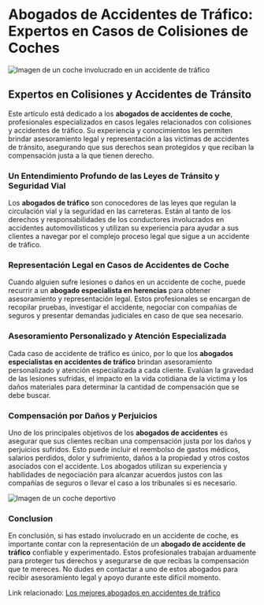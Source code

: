 # Abogados de Accidentes de Tráfico: Expertos en Casos de Colisiones de Coches

![Imagen de un coche involucrado en un accidente de tráfico](https://images.coches.com/_vn_/kia/Sportage/c399cf1d98a95d24f8e8715dd0b13fb2.jpg)

## Expertos en Colisiones y Accidentes de Tránsito

Este artículo está dedicado a los **abogados de accidentes de coche**, profesionales especializados en casos legales relacionados con colisiones y accidentes de tráfico. Su experiencia y conocimientos les permiten brindar asesoramiento legal y representación a las víctimas de accidentes de tránsito, asegurando que sus derechos sean protegidos y que reciban la compensación justa a la que tienen derecho.

### Un Entendimiento Profundo de las Leyes de Tránsito y Seguridad Vial

Los **abogados de tráfico** son conocedores de las leyes que regulan la circulación vial y la seguridad en las carreteras. Están al tanto de los derechos y responsabilidades de los conductores involucrados en accidentes automovilísticos y utilizan su experiencia para ayudar a sus clientes a navegar por el complejo proceso legal que sigue a un accidente de tráfico.

### Representación Legal en Casos de Accidentes de Coche

Cuando alguien sufre lesiones o daños en un accidente de coche, puede recurrir a un **abogado especialista en herencias** para obtener asesoramiento y representación legal. Estos profesionales se encargan de recopilar pruebas, investigar el accidente, negociar con compañías de seguros y presentar demandas judiciales en caso de que sea necesario.

### Asesoramiento Personalizado y Atención Especializada

Cada caso de accidente de tráfico es único, por lo que los **abogados especialistas en accidentes de tráfico** brindan asesoramiento personalizado y atención especializada a cada cliente. Evalúan la gravedad de las lesiones sufridas, el impacto en la vida cotidiana de la víctima y los daños materiales para determinar la cantidad de compensación que se debe buscar.

### Compensación por Daños y Perjuicios

Uno de los principales objetivos de los **abogados de accidentes** es asegurar que sus clientes reciban una compensación justa por los daños y perjuicios sufridos. Esto puede incluir el reembolso de gastos médicos, salarios perdidos, dolor y sufrimiento, daños a la propiedad y otros costos asociados con el accidente. Los abogados utilizan su experiencia y habilidades de negociación para alcanzar acuerdos justos con las compañías de seguros o llevar el caso a los tribunales si es necesario.

![Imagen de un coche deportivo](https://media.gq.com.mx/photos/5f6bd44cbc946e88f6c96296/1:1/w_1800,h_1800,c_limit/Ferrari-SF90-Stradale-1ok.jpg)

### Conclusion

En conclusión, si has estado involucrado en un accidente de coche, es importante contar con la representación de un **abogado de accidente de tráfico** confiable y experimentado. Estos profesionales trabajan arduamente para proteger tus derechos y asegurarse de que recibas la compensación que te mereces. No dudes en contactar a uno de estos abogados para recibir asesoramiento legal y apoyo durante este difícil momento.

Link relacionado: [Los mejores abogados en accidentes de tráfico](/los-mejores-abogados-en-accidentes-de-trafico)